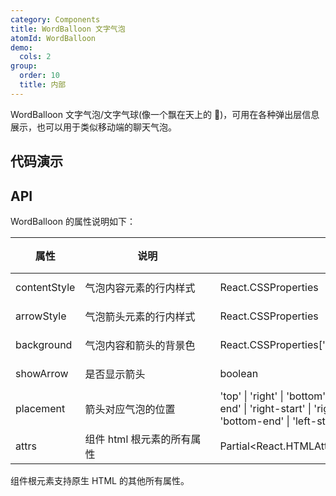 ```yaml
---
category: Components
title: WordBalloon 文字气泡
atomId: WordBalloon
demo:
  cols: 2
group:
  order: 10
  title: 内部
---
```


WordBalloon 文字气泡/文字气球(像一个飘在天上的 🎈)，可用在各种弹出层信息展示，也可以用于类似移动端的聊天气泡。

## 代码演示

<!-- prettier-ignore -->
<code src="./demo/basic.tsx"></code>

## API

WordBalloon 的属性说明如下：

| 属性         | 说明                                                    | 类型                                                                                                                                                               | 默认值 | 版本 |
| ------------ | ------------------------------------------------------- | ------------------------------------------------------------------------------------------------------------------------------------------------------------------ | ------ | ---- |
| contentStyle | 气泡内容元素的行内样式                                  | React.CSSProperties                                                                                                                                                | --     | --   |
| arrowStyle   | 气泡箭头元素的行内样式                                  | React.CSSProperties                                                                                                                                                | --     | --   |
| background   | 气泡内容和箭头的背景色                                  | React.CSSProperties['background']                                                                                                                                  | --     | --   |
| showArrow    | 是否显示箭头                                            | boolean                                                                                                                                                            | true   | --   |
| placement    | 箭头对应气泡的位置<br /><div style="width:200px"></div> | 'top' \| 'right' \| 'bottom' \| 'left' \| 'top-start' \| 'top-end' \| 'right-start' \| 'right-end' \| 'bottom-start' \| 'bottom-end' \| 'left-start' \| 'left-end' | 'top'  | --   |
| attrs        | 组件 html 根元素的所有属性                              | Partial\<React.HTMLAttributes\<HTMLDivElement>>                                                                                                                    | --     | --   |

组件根元素支持原生 HTML 的其他所有属性。
